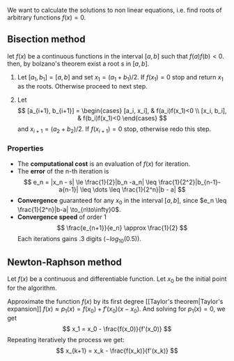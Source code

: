 We want to calculate the solutions to non linear equations, i.e. find roots of arbitrary functions $f(x) = 0$.

## Bisection method
let $f(x)$ be a continuous functions in the interval $[a, b]$ such that $f(a)f(b) < 0$. then, by bolzano's theorem exist a root $s$ in $[a,b]$.

1. Let $[a_1, b_1] = [a, b]$ and set $x_1 = (a_1+b_1)/2$. If $f(x_1) = 0$ stop and return $x_1$ as the roots. Otherwise proceed to next step.

2. Let
$$
[a_{i+1}, b_{i+1}] = \begin{cases}
				[a_i, x_i],  & f(a_i)f(x_1)<0 \\
				[x_i, b_i],  & f(b_i)f(x_1)<0
			\end{cases}
$$
	and $x_{i+1} = (a_2+b_2)/2$. If $f(x_{i+1}) = 0$ stop, otherwise redo this step.

### Properties
- The **computational cost** is an evaluation of $f(x)$ for iteration.
- The **error** of the n-th iteration is
$$
e_n = |x_n - s| \le \frac{1}{2}|b_n -a_n| \leq \frac{1}{2^2}|b_{n-1}- a{n-1}| \leq \dots \leq \frac{1}{2^n}|b - a|
$$
- **Convergence** guaranteed for any $x_0$ in the interval $[a, b]$, since $e_n \leq \frac{1}{2^n}|b-a| \to_{n\to\infty}0$.
- **Convergence speed** of order 1
$$
\frac{e_{n+1}}{e_n} \approx \frac{1}{2}
$$
	Each iterations gains .3 digits ($-log_{10}(0.5)$).


## Newton-Raphson method
Let $f(x)$ be a continuous and differentiable function. Let $x_0$ be the initial point for the algorithm.

Approximate the function $f(x)$ by its first degree [[Taylor's theorem|Taylor's expansion]] $f(x) \approx p_1(x) = f(x_0) + f'(x_0)(x-x_0)$. And solving for $p_1(x) = 0$, we get 
$$
x_1 = x_0 - \frac{f(x_0)}{f'(x_0)}
$$
Repeating iteratively the process we get:
$$
x_{k+1} = x_k - \frac{f(x_k)}{f'(x_k)}
$$